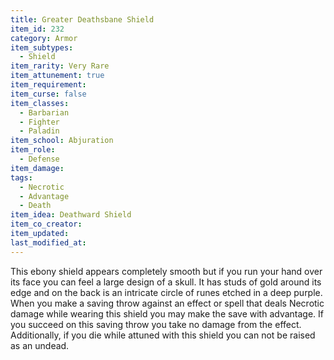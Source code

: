 ```yaml
---
title: Greater Deathsbane Shield
item_id: 232
category: Armor
item_subtypes: 
  - Shield
item_rarity: Very Rare
item_attunement: true
item_requirement: 
item_curse: false
item_classes: 
  - Barbarian
  - Fighter
  - Paladin
item_school: Abjuration
item_role: 
  - Defense
item_damage: 
tags:
  - Necrotic
  - Advantage
  - Death
item_idea: Deathward Shield
item_co_creator: 
item_updated: 
last_modified_at: 
---
```


This ebony shield appears completely smooth but if you run your hand over its face you can feel a large design of a skull. It has studs of gold around its edge and on the back is an intricate circle of runes etched in a deep purple.  
When you make a saving throw against an effect or spell that deals Necrotic damage while wearing this shield you may make the save with advantage. If you succeed on this saving throw you take no damage from the effect. Additionally, if you die while attuned with this shield you can not be raised as an undead.
